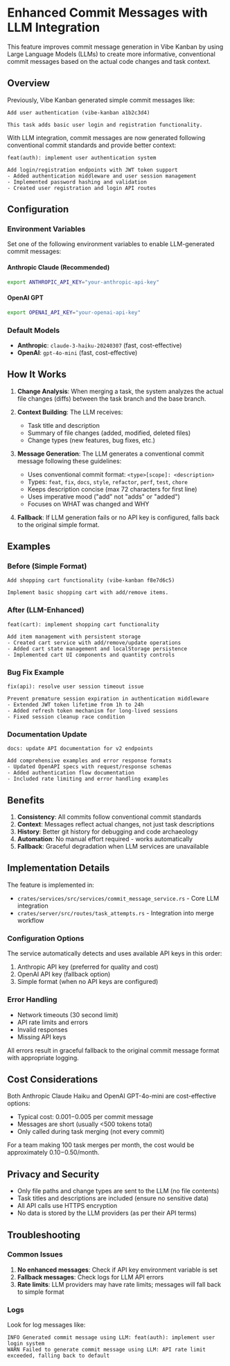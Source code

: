 # Enhanced Commit Messages with LLM Integration

This feature improves commit message generation in Vibe Kanban by using Large Language Models (LLMs) to create more informative, conventional commit messages based on the actual code changes and task context.

## Overview

Previously, Vibe Kanban generated simple commit messages like:
```
Add user authentication (vibe-kanban a1b2c3d4)

This task adds basic user login and registration functionality.
```

With LLM integration, commit messages are now generated following conventional commit standards and provide better context:
```
feat(auth): implement user authentication system

Add login/registration endpoints with JWT token support
- Added authentication middleware and user session management
- Implemented password hashing and validation
- Created user registration and login API routes
```

## Configuration

### Environment Variables

Set one of the following environment variables to enable LLM-generated commit messages:

#### Anthropic Claude (Recommended)
```bash
export ANTHROPIC_API_KEY="your-anthropic-api-key"
```

#### OpenAI GPT
```bash
export OPENAI_API_KEY="your-openai-api-key"
```

### Default Models

- **Anthropic**: `claude-3-haiku-20240307` (fast, cost-effective)
- **OpenAI**: `gpt-4o-mini` (fast, cost-effective)

## How It Works

1. **Change Analysis**: When merging a task, the system analyzes the actual file changes (diffs) between the task branch and the base branch.

2. **Context Building**: The LLM receives:
   - Task title and description
   - Summary of file changes (added, modified, deleted files)
   - Change types (new features, bug fixes, etc.)

3. **Message Generation**: The LLM generates a conventional commit message following these guidelines:
   - Uses conventional commit format: `<type>[scope]: <description>`
   - Types: `feat`, `fix`, `docs`, `style`, `refactor`, `perf`, `test`, `chore`
   - Keeps description concise (max 72 characters for first line)
   - Uses imperative mood ("add" not "adds" or "added")
   - Focuses on WHAT was changed and WHY

4. **Fallback**: If LLM generation fails or no API key is configured, falls back to the original simple format.

## Examples

### Before (Simple Format)
```
Add shopping cart functionality (vibe-kanban f8e7d6c5)

Implement basic shopping cart with add/remove items.
```

### After (LLM-Enhanced)
```
feat(cart): implement shopping cart functionality

Add item management with persistent storage
- Created cart service with add/remove/update operations
- Added cart state management and localStorage persistence
- Implemented cart UI components and quantity controls
```

### Bug Fix Example
```
fix(api): resolve user session timeout issue

Prevent premature session expiration in authentication middleware
- Extended JWT token lifetime from 1h to 24h
- Added refresh token mechanism for long-lived sessions
- Fixed session cleanup race condition
```

### Documentation Update
```
docs: update API documentation for v2 endpoints

Add comprehensive examples and error response formats
- Updated OpenAPI specs with request/response schemas
- Added authentication flow documentation
- Included rate limiting and error handling examples
```

## Benefits

1. **Consistency**: All commits follow conventional commit standards
2. **Context**: Messages reflect actual changes, not just task descriptions
3. **History**: Better git history for debugging and code archaeology
4. **Automation**: No manual effort required - works automatically
5. **Fallback**: Graceful degradation when LLM services are unavailable

## Implementation Details

The feature is implemented in:
- `crates/services/src/services/commit_message_service.rs` - Core LLM integration
- `crates/server/src/routes/task_attempts.rs` - Integration into merge workflow

### Configuration Options

The service automatically detects and uses available API keys in this order:
1. Anthropic API key (preferred for quality and cost)
2. OpenAI API key (fallback option)
3. Simple format (when no API keys are configured)

### Error Handling

- Network timeouts (30 second limit)
- API rate limits and errors
- Invalid responses
- Missing API keys

All errors result in graceful fallback to the original commit message format with appropriate logging.

## Cost Considerations

Both Anthropic Claude Haiku and OpenAI GPT-4o-mini are cost-effective options:
- Typical cost: $0.001-$0.005 per commit message
- Messages are short (usually <500 tokens total)
- Only called during task merging (not every commit)

For a team making 100 task merges per month, the cost would be approximately $0.10-$0.50/month.

## Privacy and Security

- Only file paths and change types are sent to the LLM (no file contents)
- Task titles and descriptions are included (ensure no sensitive data)
- All API calls use HTTPS encryption
- No data is stored by the LLM providers (as per their API terms)

## Troubleshooting

### Common Issues

1. **No enhanced messages**: Check if API key environment variable is set
2. **Fallback messages**: Check logs for LLM API errors
3. **Rate limits**: LLM providers may have rate limits; messages will fall back to simple format

### Logs

Look for log messages like:
```
INFO Generated commit message using LLM: feat(auth): implement user login system
WARN Failed to generate commit message using LLM: API rate limit exceeded, falling back to default
```